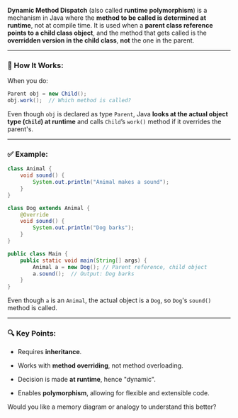 **Dynamic Method Dispatch** (also called **runtime polymorphism**) is a mechanism in Java where the **method to be called is determined at runtime**, not at compile time. It is used when a **parent class reference points to a child class object**, and the method that gets called is the **overridden version in the child class**, **not** the one in the parent.

---

### 🔧 How It Works:

When you do:

```java
Parent obj = new Child();
obj.work();  // Which method is called?
```

Even though `obj` is declared as type `Parent`, Java **looks at the actual object type (`Child`) at runtime** and calls `Child`’s `work()` method if it overrides the parent's.

---

### ✅ Example:

```java
class Animal {
    void sound() {
        System.out.println("Animal makes a sound");
    }
}

class Dog extends Animal {
    @Override
    void sound() {
        System.out.println("Dog barks");
    }
}

public class Main {
    public static void main(String[] args) {
        Animal a = new Dog(); // Parent reference, child object
        a.sound();  // Output: Dog barks
    }
}
```

Even though `a` is an `Animal`, the actual object is a `Dog`, so `Dog`'s `sound()` method is called.

---

### 🔍 Key Points:

- Requires **inheritance**.
    
- Works with **method overriding**, not method overloading.
    
- Decision is made **at runtime**, hence "dynamic".
    
- Enables **polymorphism**, allowing for flexible and extensible code.
    

Would you like a memory diagram or analogy to understand this better?